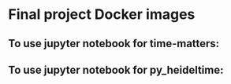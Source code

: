 # Final project Docker images
## To use jupyter notebook for time-matters:

## To use jupyter notebook for py_heideltime:
